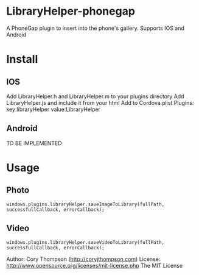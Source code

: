 LibraryHelper-phonegap
======================

A PhoneGap plugin to insert into the phone's gallery. Supports IOS and Android

Install
=======

IOS
---
Add LibraryHelper.h and LibraryHelper.m to your plugins directory
Add LibraryHelper.js and include it from your html
Add to Cordova.plist Plugins: key:libraryHelper value:LibraryHelper

Android
-------
TO BE IMPLEMENTED

Usage
=====
Photo
-----
	windows.plugins.libraryHelper.saveImageToLibrary(fullPath, successfullCallback, errorCallback); 
Video
-----
	windows.plugins.libraryHelper.saveVideoToLibrary(fullPath, successfullCallback, errorCallback);


Author: Cory Thompson (http://coryjthompson.com)
License: http://www.opensource.org/licenses/mit-license.php The MIT License